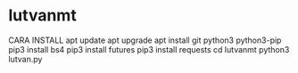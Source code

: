 # lutvanmt
CARA INSTALL
apt update
apt upgrade
apt install git python3 python3-pip
pip3 install bs4
pip3 install futures
pip3 install requests
cd lutvanmt
python3 lutvan.py
